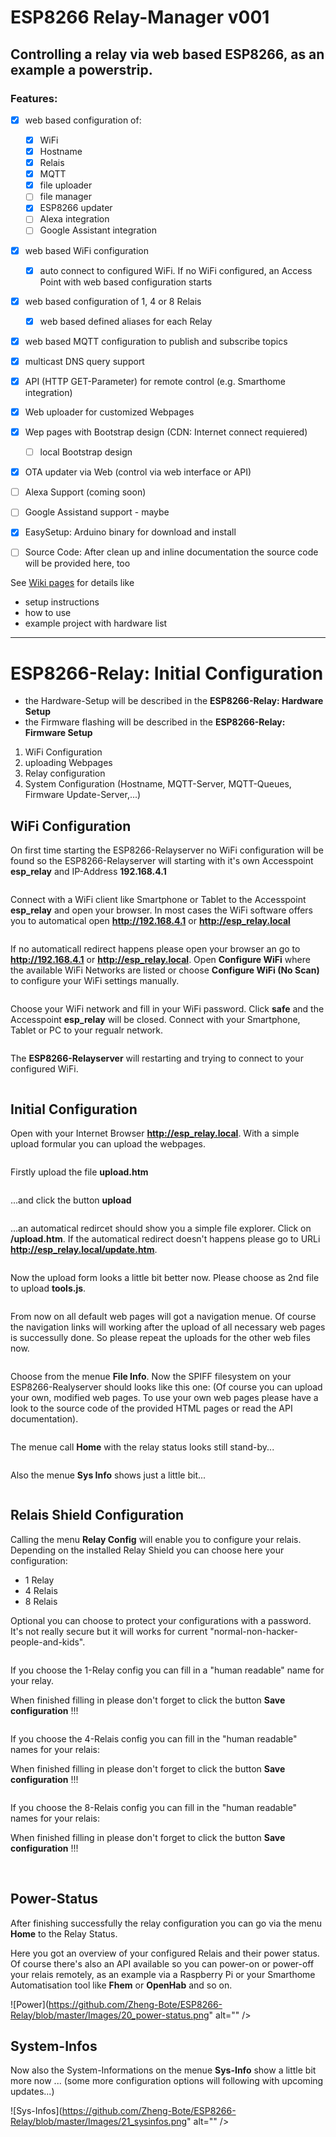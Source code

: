 # ESP8266 Relay-Manager v001

## Controlling a relay via web based ESP8266, as an example a powerstrip.

### Features:

- [x] web based configuration of:
  - [x] WiFi
  - [x] Hostname
  - [x] Relais
  - [x] MQTT
  - [x] file uploader
  - [ ] file manager
  - [x] ESP8266 updater
  - [ ] Alexa integration
  - [ ] Google Assistant integration
- [x] web based WiFi configuration
  - [x] auto connect to configured WiFi. If no WiFi configured, an Access Point with web based configuration starts
- [x] web based configuration of 1, 4 or 8 Relais
  - [x] web based defined aliases for each Relay
- [x] web based MQTT configuration to publish and subscribe topics
- [x] multicast DNS query support
- [x] API (HTTP GET-Parameter) for remote control (e.g. Smarthome integration)
- [x] Web uploader for customized Webpages
- [x] Wep pages with Bootstrap design (CDN: Internet connect requiered)
  - [ ] local Bootstrap design
- [x] OTA updater via Web (control via web interface or API)
- [ ] Alexa Support (coming soon)
- [ ] Google Assistand support - maybe
- [x] EasySetup: Arduino binary for download and install
- [ ] Source Code: After clean up and inline documentation the source code will be provided here, too


See [Wiki pages](https://github.com/Zheng-Bote/ESP8266-Relay/wiki) for details like 
- setup instructions
- how to use
- example project with hardware list

- - - 

# ESP8266-Relay: Initial Configuration
- the Hardware-Setup will be described in the **ESP8266-Relay: Hardware Setup**
- the Firmware flashing will be described in the **ESP8266-Relay: Firmware Setup**

1. WiFi Configuration
2. uploading Webpages
3. Relay configuration
4. System Configuration (Hostname, MQTT-Server, MQTT-Queues, Firmware Update-Server,...)

## WiFi Configuration
On first time starting the ESP8266-Relayserver no WiFi configuration will be found so the ESP8266-Relayserver will starting with it's own Accesspoint **esp_relay** and IP-Address **192.168.4.1**


<img src="https://github.com/Zheng-Bote/ESP8266-Relay/blob/master/Images/01_wifi.png" alt="" />



Connect with a WiFi client like Smartphone or Tablet to the Accesspoint **esp_relay** and open your browser.
In most cases the WiFi software offers you to automatical open **http://192.168.4.1** or **http://esp_relay.local**


<img src="https://github.com/Zheng-Bote/ESP8266-Relay/blob/master/Images/02_wifi.jpg" alt="" />



If no automaticall redirect happens please open your browser an go to **http://192.168.4.1** or **http://esp_relay.local**.
Open **Configure WiFi** where the available WiFi Networks are listed or choose **Configure WiFi (No Scan)** to configure your WiFi settings manually.  


<img src="https://github.com/Zheng-Bote/ESP8266-Relay/blob/master/Images/03_wifi.jpg" alt="" />



Choose your WiFi network and fill in your WiFi password. Click **safe** and the Accesspoint **esp_relay** will be closed. Connect with your Smartphone, Tablet or PC to your regualr network.


<img src="https://github.com/Zheng-Bote/ESP8266-Relay/blob/master/Images/04_wifi.jpg" alt="" />



The **ESP8266-Relayserver** will restarting and trying to connect to your configured WiFi.


<img src="https://github.com/Zheng-Bote/ESP8266-Relay/blob/master/Images/05_wifi.jpg" alt="" />



## Initial Configuration
Open with your Internet Browser **http://esp_relay.local**.
With a simple upload formular you can upload the webpages.

 
<img src="https://github.com/Zheng-Bote/ESP8266-Relay/blob/master/Images/06_initial.png" alt="" />



Firstly upload the file **upload.htm**


<img src="https://github.com/Zheng-Bote/ESP8266-Relay/blob/master/Images/07_initial.png" alt="" />


...and click the button **upload**


<img src="https://github.com/Zheng-Bote/ESP8266-Relay/blob/master/Images/08_initial.png" alt="" />



...an automatical redircet should show you a simple file explorer. Click on **/upload.htm**. 
If the automatical redirect doesn't happens please go to URLi **http://esp_relay.local/update.htm**.

 
<img src="https://github.com/Zheng-Bote/ESP8266-Relay/blob/master/Images/09_initial.png" alt="" />



Now the upload form looks a little bit better now. Please choose as 2nd file to upload **tools.js**.


<img src="https://github.com/Zheng-Bote/ESP8266-Relay/blob/master/Images/10_initial.png" alt="" />



From now on all default web pages will got a navigation menue. Of course the navigation links will working after the upload of all necessary web pages is successully done. 
So please repeat the uploads for the other web files now.


<img src="https://github.com/Zheng-Bote/ESP8266-Relay/blob/master/Images/11_initial.png" alt="" />



Choose from the menue **File Info**.
Now the SPIFF filesystem on your ESP8266-Realyserver should looks like this one:
(Of course you can upload your own, modified web pages. To use your own web pages please have a look to the source code of the provided HTML pages or read the API documentation).


<img src="https://github.com/Zheng-Bote/ESP8266-Relay/blob/master/Images/12_initial.png" alt="" />



The menue call **Home** with the relay status looks still stand-by...

 
<img src="https://github.com/Zheng-Bote/ESP8266-Relay/blob/master/Images/13_initial.png" alt="" />



Also the menue **Sys Info** shows just a little bit...


<img src="https://github.com/Zheng-Bote/ESP8266-Relay/blob/master/Images/14_initial.png" alt="" />



## Relais Shield Configuration

Calling the menu **Relay Config** will enable you to configure your relais.
Depending on the installed Relay Shield you can choose here your configuration:
- 1 Relay
- 4 Relais
- 8 Relais

Optional you can choose to protect your configurations with a password. It's not really secure but it will works for current "normal-non-hacker-people-and-kids".
 

<img src="https://github.com/Zheng-Bote/ESP8266-Relay/blob/master/Images/15_relay-cfg_0.png" alt="" />


If you choose the 1-Relay config you can fill in a "human readable" name for your relay.

When finished filling in please don't forget to click the button **Save configuration** !!!


<img src="https://github.com/Zheng-Bote/ESP8266-Relay/blob/master/Images/16_relay-cfg_1.png" alt="" />



If you choose the 4-Relais config you can fill in the "human readable" names for your relais:

When finished filling in please don't forget to click the button **Save configuration** !!!


<img src="https://github.com/Zheng-Bote/ESP8266-Relay/blob/master/Images/17_relay-cfg_4.png" alt="" />



If you choose the 8-Relais config you can fill in the "human readable" names for your relais:

When finished filling in please don't forget to click the button **Save configuration** !!!


<img src="https://github.com/Zheng-Bote/ESP8266-Relay/blob/master/Images/18_relay-cfg_8.png" alt="" />



<img src="https://github.com/Zheng-Bote/ESP8266-Relay/blob/master/Images/19_relay-cfg.png" alt="" />




## Power-Status


After finishing successfully the relay configuration you can go via the menu **Home** to the Relay Status.

Here you got an overview of your configured Relais and their power status. Of course there's also an API available so you can power-on or power-off your relais remotely, as an example via a Raspberry Pi or your Smarthome Automatisation tool like **Fhem** or **OpenHab** and so on.


![Power](https://github.com/Zheng-Bote/ESP8266-Relay/blob/master/Images/20_power-status.png" alt="" />



## System-Infos

Now also the System-Informations on the menue **Sys-Info** show a little bit more now ...
(some more configuration options will following with upcoming updates...)


![Sys-Infos](https://github.com/Zheng-Bote/ESP8266-Relay/blob/master/Images/21_sysinfos.png" alt="" />



